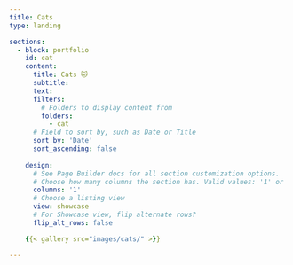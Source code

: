 ```yaml
---
title: Cats
type: landing

sections:
  - block: portfolio
    id: cat
    content:
      title: Cats 🐱
      subtitle: 
      text: 
      filters:
        # Folders to display content from
        folders:
          - cat
      # Field to sort by, such as Date or Title
      sort_by: 'Date'
      sort_ascending: false
     
    design:
      # See Page Builder docs for all section customization options.
      # Choose how many columns the section has. Valid values: '1' or '2'.
      columns: '1'
      # Choose a listing view
      view: showcase
      # For Showcase view, flip alternate rows?
      flip_alt_rows: false

    {{< gallery src="images/cats/" >}}

---
```

